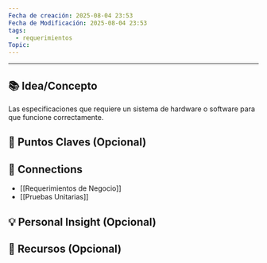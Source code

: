 ```yaml
---
Fecha de creación: 2025-08-04 23:53
Fecha de Modificación: 2025-08-04 23:53
tags:
  - requerimientos
Topic:
---
```



---

## 📚 Idea/Concepto 

 Las especificaciones que requiere un sistema de hardware o software para que funcione correctamente.

## 📌 Puntos Claves (Opcional)


## 🔗 Connections
- [[Requerimientos de Negocio]] 
- [[Pruebas Unitarias]] 
## 💡 Personal Insight (Opcional)

## 🧾 Recursos (Opcional)
